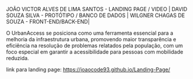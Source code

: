 JOÃO VICTOR ALVES DE LIMA SANTOS - LANDING PAGE / VIDEO | DAVID SOUZA SILVA - PROTÓTIPO / BANCO DE DADOS | WILGNER CHAGAS DE SOUZA - FRONT-END/BACK-END|

O UrbanAccess se posiciona como uma ferramenta essencial para a melhoria da infraestrutura urbana, promovendo maior transparência e eficiência na resolução de problemas relatados pela população, com um foco especial em garantir a acessibilidade para pessoas com mobilidade reduzida.

link para landing page: https://joaocode93.github.io/Landing-Page/
